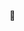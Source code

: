 👋

<!--
**YgorSansone/YgorSansone** is a ✨ _special_ ✨ repository because its `README.md` (this file) appears on your GitHub profile.
### Hi there! 👋

Im **Ygor Sansone**, I am a student of **Engenharia de computação** and passionate about the most captivating technologies o **Web e Mobile** development.

[![Linkedin](https://img.shields.io/badge/-LinkedIn-blue?logo=Linkedin&logoColor=white&link=https://www.linkedin.com/in/ygorsansone/)](https://www.linkedin.com/in/ygorsansone/)

![GitHub](https://img.shields.io/github/followers/YgorSansone?label=Seguir&style=social&logo=github)

<hr style="border: 1px solid gray"> </hr>

### :zap: Stack
[![JavaScript](https://img.shields.io/badge/-JavaScript-000?logo=JavaScript&link=https://www.ecma-international.org/)](https://www.ecma-international.org/)
[![Flutter](https://img.shields.io/badge/-Flutter-007ACC?logo=Flutter&logoColor=4cd1fc&link=https://flutter.dev/)](https://flutter.dev/)
[![Java](https://img.shields.io/badge/-Java-032339?logo=Java&logoColor=white&link=https://www.java.com/pt_BR/)](https://www.java.com/pt_BR/)
[![Python](https://img.shields.io/badge/-Python-032339?logo=python&logoColor=white&link=https://www.python.org/)](https://www.python.org/)
[![Node.js](https://img.shields.io/badge/-Node.js-339933?logo=Node.js&logoColor=white&link=https://nodejs.org)](https://nodejs.org)
[![React](https://img.shields.io/badge/-React-61DAFB?logo=React&logoColor=white&link=https://reactjs.org/)](https://reactjs.org/)
[![React Native](https://img.shields.io/badge/-React_Native-4B8BF5?logo=Android&logoColor=white&link=https://reactnative.dev/)](https://reactnative.dev/)
[![CSS](https://img.shields.io/badge/-CSS/SASS-1572B6?logo=CSS3&logoColor=white&link=https://developer.mozilla.org/pt-BR/docs/Web/CSS)](https://developer.mozilla.org/pt-BR/docs/Web/CSS)


<hr style="border: 1px solid gray"> </hr>

### :wrench: Ferramentas
[![Git](https://img.shields.io/badge/-Git-f1361f?logo=Git&logoColor=white&link=https://git-scm.com/)](https://git-scm.com/)
[![OS Linux](https://img.shields.io/badge/-OS_Linux-ffa62a?logo=Linux&logoColor=white&link=https://getfedora.org/)](https://getfedora.org/)
[![Digital Ocean](https://img.shields.io/badge/-Digital_Ocean-4557f8?logo=DigitalOcean&logoColor=white&link=https://www.digitalocean.com/)](https://www.digitalocean.com/)

<hr style="border: 1px solid gray"> </hr>
### Cursos

### :pushpin: Interesses
- Machine Learning
- Design Patterns
- Flutter
- API
-->
